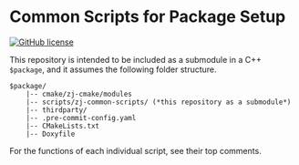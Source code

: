 # Common Scripts for Package Setup

[![GitHub license](https://img.shields.io/badge/license-Apache--2.0-blue.svg)](https://github.com/zongyaojin/zj-base/blob/main/LICENSE)

This repository is intended to be included as a submodule in a C++ `$package`, and it assumes the following folder structure.

```text
$package/
    |-- cmake/zj-cmake/modules
    |-- scripts/zj-common-scripts/ (*this repository as a submodule*)
    |-- thirdparty/
    |-- .pre-commit-config.yaml
    |-- CMakeLists.txt
    |-- Doxyfile
```

For the functions of each individual script, see their top comments.
